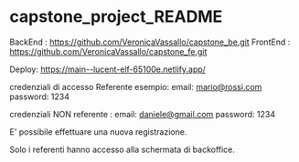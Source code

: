 # capstone_project_README
BackEnd : https://github.com/VeronicaVassallo/capstone_be.git
FrontEnd : https://github.com/VeronicaVassallo/capstone_fe.git

Deploy: https://main--lucent-elf-65100e.netlify.app/

credenziali di accesso Referente esempio:
email: mario@rossi.com
password: 1234

credenziali NON referente : 
email: daniele@gmail.com
password: 1234

E' possibile effettuare una nuova registrazione.

Solo i referenti hanno accesso alla schermata di backoffice.
